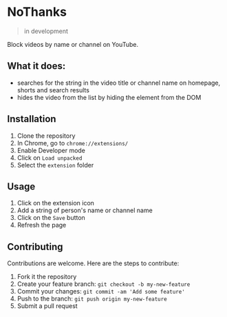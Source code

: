 # NoThanks

> in development

Block videos by name or channel on YouTube.

## What it does:

- searches for the string in the video title or channel name on homepage, shorts and search results
- hides the video from the list by hiding the element from the DOM

## Installation

1. Clone the repository
2. In Chrome, go to `chrome://extensions/`
3. Enable Developer mode
4. Click on `Load unpacked`
5. Select the `extension` folder

## Usage

1. Click on the extension icon
2. Add a string of person's name or channel name
3. Click on the `Save` button
4. Refresh the page

## Contributing

Contributions are welcome. Here are the steps to contribute:

1. Fork it the repository
2. Create your feature branch: `git checkout -b my-new-feature`
3. Commit your changes: `git commit -am 'Add some feature'`
4. Push to the branch: `git push origin my-new-feature`
5. Submit a pull request


